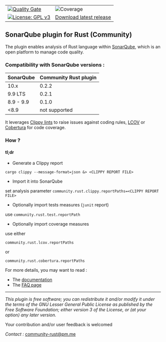 |                                                                                                                                                                           |                                                                                                          |     
|---------------------------------------------------------------------------------------------------------------------------------------------------------------------------|----------------------------------------------------------------------------------------------------------| 
| [![Quality Gate](https://sonarcloud.io/api/project_badges/measure?project=elegoff_sonar-rust&metric=alert_status)](https://sonarcloud.io/dashboard?id=elegoff_sonar-rust) | ![Coverage](https://sonarcloud.io/api/project_badges/measure?project=elegoff_sonar-rust&metric=coverage) |
| [![License: GPL v3](https://img.shields.io/badge/License-GPLv3-blue.svg)](https://www.gnu.org/licenses/gpl-3.0)                                                           | [Download latest release](https://github.com/elegoff/sonar-rust/releases)                                |

## SonarQube plugin for Rust (Community)

The plugin enables analysis of Rust language within [SonarQube](https://www.sonarqube.org), which is an open platform to
manage code quality.

### Compatibility with SonarQube versions :

| SonarQube | Community Rust plugin |
|-----------|-----------------------|
| 10.x      | 0.2.2                 | 
| 9.9 LTS   | 0.2.1                 |
| 8.9 - 9.9 | 0.1.0                 |
| <8.9      | not supported         |

It leverages [Clippy lints](https://rust-lang.github.io/rust-clippy/master/) to raise issues against coding
rules,  [LCOV](https://wiki.documentfoundation.org/Development/Lcov)
or [Cobertura](http://cobertura.github.io/cobertura/) for code coverage.

### How ?

#### tl;dr

* Generate a Clippy report

`cargo clippy --message-format=json &> <CLIPPY REPORT FILE>`

* Import it into SonarQube

set analysis parameter `community.rust.clippy.reportPaths=<CLIPPY REPORT FILE>`

* Optionally import tests measures (`junit` report)

use `community.rust.test.reportPath`

* Optionally import coverage measures

use either

`community.rust.lcov.reportPaths`

or

`community.rust.cobertura.reportPaths`

For more details, you may want to read :

* The [documentation](./DOC.md)
* The [FAQ page](./FAQ.md)

***
*This plugin is free software; you can redistribute it and/or modify it under the terms of the GNU Lesser General Public
License as published by the Free Software Foundation; either version 3 of the License, or (at your option) any later
version.*

Your contribution and/or user feedback is welcomed

*Contact :* <community-rust@pm.me>




